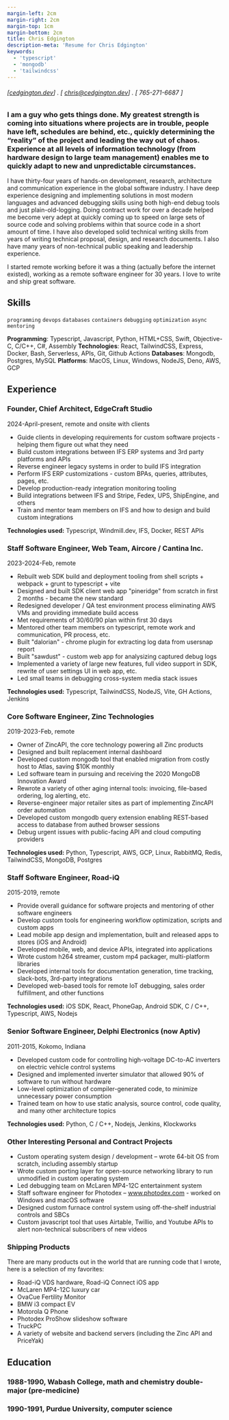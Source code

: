 ```yaml
---
margin-left: 2cm
margin-right: 2cm
margin-top: 1cm
margin-bottom: 2cm
title: Chris Edgington
description-meta: 'Resume for Chris Edgington'
keywords:
  - 'typescript'
  - 'mongodb'
  - 'tailwindcss'
---
```

###### [[cedgington.dev](https://cedgington.dev)] . [ chris@cedgington.dev] . [ 765-271-6687 ]
### I am a guy who gets things done. My greatest strength is coming into situations where projects are in trouble, people have left, schedules are behind, etc., quickly determining the “reality” of the project and leading the way out of chaos. Experience at all levels of information technology (from hardware design to large team management) enables me to quickly adapt to new and unpredictable circumstances.


I have thirty-four years of hands-on development, research, architecture and communication experience in the global software industry. I have deep experience designing and implementing solutions in most modern languages and advanced debugging skills using both high-end debug tools and just plain-old-logging. Doing contract work for over a decade helped me become very adept at quickly coming up to speed on large sets of source code and solving problems within that source code in a short amount of time. I have also developed solid technical writing skills from years of writing technical proposal, design, and research documents. I also have many years of non-technical public speaking and leadership experience.

I started remote working before it was a thing (actually before the internet existed), working as a remote software engineer for 30 years. I love to write and ship great software.


## Skills
```programming```
```devops```
```databases```
```containers```
```debugging```
```optimization```
```async```
```mentoring```

**Programming**: Typescript, Javascript, Python, HTML+CSS, Swift, Objective-C, C/C++, C#, Assembly
**Technologies**: React, TailwindCSS, Express, Docker, Bash, Serverless, APIs, Git, Github Actions
**Databases**: Mongodb, Postgres, MySQL
**Platforms**: MacOS, Linux, Windows, NodeJS, Deno, AWS, GCP

## Experience
### Founder, Chief Architect, EdgeCraft Studio
2024-April-present, remote and onsite with clients

- Guide clients in developing requirements for custom software projects - helping them figure out what they need
- Build custom integrations between IFS ERP systems and 3rd party platforms and APIs
- Reverse engineer legacy systems in order to build IFS integration
- Perform IFS ERP customizations - custom BPAs, queries, attributes, pages, etc.
- Develop production-ready integration monitoring tooling
- Build integrations between IFS and Stripe, Fedex, UPS, ShipEngine, and others
- Train and mentor team members on IFS and how to design and build custom integrations

**Technologies used:** Typescript, Windmill.dev, IFS, Docker, REST APIs

### Staff Software Engineer, Web Team, Aircore / Cantina Inc.
2023-2024-Feb, remote

- Rebuilt web SDK build and deployment tooling from shell scripts + webpack + grunt to typescript + vite
- Designed and built SDK client web app "pineridge" from scratch in first 2 months - became the new standard
- Redesigned developer / QA test environment process eliminating AWS VMs and providing immediate build access
- Met requirements of 30/60/90 plan within first 30 days
- Mentored other team members on typescript, remote work and communication, PR process, etc.
- Built "dalorian" - chrome plugin for extracting log data from usersnap report
- Built "sawdust" - custom web app for analysizing captured debug logs
- Implemented a variety of large new features, full video support in SDK, rewrite of user settings UI in web app, etc.
- Led small teams in debugging cross-system media stack issues

**Technologies used:** Typescript, TailwindCSS, NodeJS, Vite, GH Actions, Jenkins

### Core Software Engineer, Zinc Technologies
2019-2023-Feb, remote

- Owner of ZincAPI, the core technology powering all Zinc products
- Designed and built replacement internal dashboard
- Developed custom mongodb tool that enabled migration from costly host to Atlas, saving $10K monthly
- Led software team in pursuing and receiving the 2020 MongoDB Innovation Award
- Rewrote a variety of other aging internal tools: invoicing, file-based ordering, log alerting, etc.
- Reverse-engineer major retailer sites as part of implementing ZincAPI order automation
- Developed custom mongodb query extension enabling REST-based access to database from authed browser sessions
- Debug urgent issues with public-facing API and cloud computing providers

**Technologies used:** Python, Typescript, AWS, GCP, Linux, RabbitMQ, Redis, TailwindCSS, MongoDB, Postgres

### Staff Software Engineer, Road-iQ
2015-2019, remote

- Provide overall guidance for software projects and mentoring of other software engineers
- Develop custom tools for engineering workflow optimization, scripts and custom apps
- Lead mobile app design and implementation, built and released apps to stores (iOS and Android)
- Developed mobile, web, and device APIs, integrated into applications
- Wrote custom h264 streamer, custom mp4 packager, multi-platform libraries
- Developed internal tools for documentation generation, time tracking, slack-bots, 3rd-party integrations
- Developed web-based tools for remote IoT debugging, sales order fulfillment, and other functions

**Technologies used:** iOS SDK, React, PhoneGap, Android SDK, C / C++, Typescript, AWS, Nodejs

### Senior Software Engineer, Delphi Electronics (now Aptiv)
2011-2015, Kokomo, Indiana

- Developed custom code for controlling high-voltage DC-to-AC inverters on electric vehicle control systems
- Designed and implemented inverter simulator that allowed 90% of software to run without hardware
- Low-level optimization of compiler-generated code, to minimize unnecessary power consumption
- Trained team on how to use static analysis, source control, code quality, and many other architecture topics

**Technologies used:** Python, C / C++, Nodejs, Jenkins, Klockworks

### Other Interesting Personal and Contract Projects
- Custom operating system design / development – wrote 64-bit OS from scratch, including assembly startup
- Wrote custom porting layer for open-source networking library to run unmodified in custom operating system
- Led debugging team on McLaren MP4-12C entertainment system
- Staff software engineer for Photodex – www.photodex.com - worked on Windows and macOS software
- Designed custom furnace control system using off-the-shelf industrial controls and SBCs
- Custom javascript tool that uses Airtable, Twillio, and Youtube APIs to alert non-technical subscribers of new videos

### Shipping Products
There are many products out in the world that are running code that I wrote, here is a selection of my favorites:

- Road-iQ VDS hardware, Road-iQ Connect iOS app
- McLaren MP4-12C luxury car
- OvaCue Fertility Monitor
- BMW i3 compact EV
- Motorola Q Phone
- Photodex ProShow slideshow software
- TruckPC
- A variety of website and backend servers (including the Zinc API and PriceYak)

## Education

### 1988-1990, Wabash College, math and chemistry double-major (pre-medicine)
### 1990-1991, Purdue University, computer science


